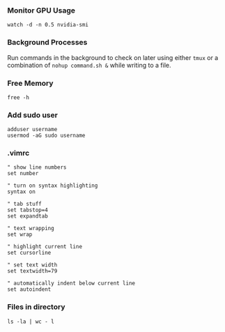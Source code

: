 ### Monitor GPU Usage  
`watch -d -n 0.5 nvidia-smi`

### Background Processes 
Run commands in the background to check on later using either `tmux` or a combination of `nohup command.sh &` while writing to a file.

### Free Memory 
`free -h`

### Add sudo user 
```
adduser username
usermod -aG sudo username
```

### .vimrc 

```
" show line numbers
set number

" turn on syntax highlighting
syntax on

" tab stuff
set tabstop=4
set expandtab

" text wrapping
set wrap

" highlight current line
set cursorline

" set text width
set textwidth=79

" automatically indent below current line
set autoindent
```

### Files in directory 
```
ls -la | wc - l
```
